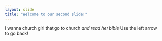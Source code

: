 ```yaml
---
layout: slide
title: "Welcome to our second slide!"
---
```

I wanna church girl that go to church <i> and read her bible </i>
Use the left arrow to go back!
